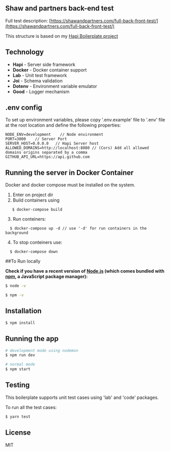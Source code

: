 ## Shaw and partners back-end test
Full test description: [https://shawandpartners.com/full-back-front-test/](https://shawandpartners.com/full-back-front-test/)

This structure is based on my [Hapi Boilerplate project](https://github.com/DavidVeloso/Hapi-Api-Boilerplate)

## Technology
- **Hapi** - Server side framework
- **Docker** - Docker container support
- **Lab** - Unit test framework
- **Joi** - Schema validation
- **Dotenv** - Environment variable emulator
- **Good** - Logger mechanism

## .env config
To set up environment variables, please copy '.env.example' file to '.env' file at the root location and define the following properties:

```
NODE_ENV=development    // Node environment 
PORT=3000    // Server Port
SERVER_HOST=0.0.0.0   // Hapi Server host
ALLOWED_DOMAINS=http://localhost:8080 // (Cors) Add all allowed domains origins separated by a comma
GITHUB_API_URL=https://api.github.com 
```

## Running the server in Docker Container
Docker and docker compose must be installed on the system.

  1.  Enter on project dir
  2. Build containers using 
  ```shell 
     $ docker-compose build
   ```
  3. Run conteiners:
   ```shell 
     $ docker-compose up -d // use '-d' for run containers in the background
   ```
  4. To stop conteiners use:  
   ```shell 
     $ docker-compose down
   ```

##To Run locally

**Check if you have a recent version of [Node.js](https://nodejs.org/) (which comes bundled with [npm](https://www.npmjs.com/), a JavaScript package manager):**

```bash
$ node -v
```

```bash
$ npm -v
```

## Installation

```bash
$ npm install
```

## Running the app

```bash
# development mode using nodemon
$ npm run dev

# normal mode
$ npm start

```

## Testing
   This boilerplate supports unit test cases using 'lab' and 'code' packages.

To run all the test cases:
```sh
$ yarn test
```

## License
   MIT

